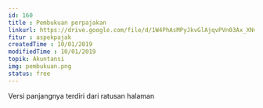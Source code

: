 ```yaml
---
id: 160
title : Pembukuan perpajakan
linkurl: https://drive.google.com/file/d/1W4PhAsMPyJkvGlAjqvPVn03Ax_XNvG1U/view?usp=sharing
fitur : aspekpajak
createdTime : 10/01/2019
modifiedTime : 10/01/2019
topik: Akuntansi
img: pembukuan.png
status: free
---
```

Versi panjangnya terdiri dari ratusan halaman